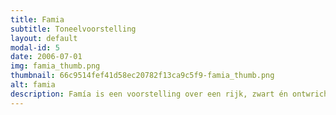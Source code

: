 ```yaml
---
title: Famia
subtitle: Toneelvoorstelling
layout: default
modal-id: 5
date: 2006-07-01
img: famia_thumb.png
thumbnail: 66c9514fef41d58ec20782f13ca9c5f9-famia_thumb.png
alt: famia
description: Famía is een voorstelling over een rijk, zwart én ontwricht gezin. De ouders hebben de liefde van hun kinderen altijd gekocht. Tijdens het diner ter ere van zijn 21ste verjaardag besluit zoon Roy zijn nieuwe vriendin Cilly aan de familie voor te stellen. Het meisje is echter veel zwarter dan het gezin en daarmee loopt de reputatie van de familie gevaar. Als dan ook nog blijkt dat met de komst van Cilly familiegeheimen boven water komen, lijkt de familiedynastie in te gaan storten. <p>Een confronterende (werk)voorstelling over loskomen van je achtergrond, valse verleidingen en lang verzwegen geheimen.
---
```

